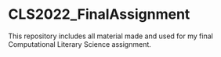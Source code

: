 # CLS2022_FinalAssignment
This repository includes all material made and used for my final Computational Literary Science assignment.
